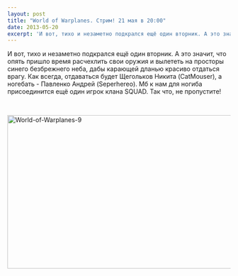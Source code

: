 ```yaml
---
layout: post
title: "World of Warplanes. Стрим! 21 мая в 20:00"
date: 2013-05-20
excerpt: 'И вот, тихо и незаметно подкрался ещё один вторник. А это значит, что опять пришло время расчехлить свои оружия и вылететь на просторы синего безбрежнего неба, дабы карающей дланью красиво отдаться врагу...'
---
```


И вот, тихо и незаметно подкрался ещё один вторник. А это значит, что опять пришло время расчехлить свои оружия и вылететь на просторы синего безбрежнего неба, дабы карающей дланью красиво отдаться врагу. Как всегда, отдаваться будет Щегольков Никита (CatMouser), а ногебать - Павленко Андрей (Seperhereo). Мб к нам для ногиба присоединится ещё один игрок клана SQUAD. Так что, не пропустите!

&nbsp;

<a href="http://gamersoul.ru/wp-content/uploads/2013/04/World-of-Warplanes-9.jpg"><img class="wp-image-1885 aligncenter" alt="World-of-Warplanes-9" src="http://gamersoul.ru/wp-content/uploads/2013/04/World-of-Warplanes-9.jpg" width="614" height="346" /></a>
